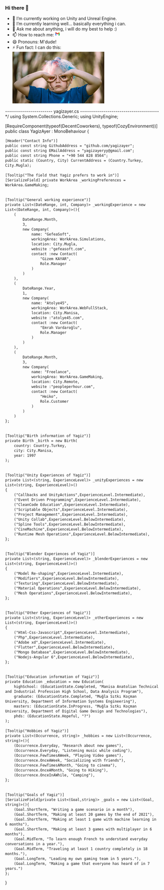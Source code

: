 ### Hi there 👋

<!--
**yagizayer/yagizayer** is a ✨ _special_ ✨ repository because its `README.md` (this file) appears on your GitHub profile.

Here are some ideas to get you started:
-->

- 🔭 I’m currently working on Unity and Unreal Engine.
- 🌱 I’m currently learning well... basically everything i can.
- 💬 Ask me about anything, i will do my best to help :)
- 📫 How to reach me: [![GmailIcon](Resources/gmailIcon.png)](mailto:yagizayeryy@gmail.com)
- 😄 Pronouns: M'dude!
- ⚡ Fun fact: I can do this:</br> ![GooglyEyes](Resources/googlyEyes.png)



------------------------    yagizayer.cs    ----------------------------------------*/
using System.Collections.Generic;
using UnityEngine;

[RequireComponent(typeof(DecentCoworkers), typeof(CozyEnvironment))]
public class YagizAyer : MonoBehaviour
{

    [Header("Contact Info")]
    public const string GithubAddress = "github.com/yagizayer";
    public const string EMailAddress = "yagizayeryy@gmail.com";
    public const string Phone = "+90 544 828 8564";
    public static (Country, City) CurrentAddress = (Country.Turkey, City.Mugla);

    [Tooltip("The field that Yagiz prefers to work in")]
    [SerializeField] private WorkArea _workingPreferences = WorkArea.GameMaking;


    [Tooltip("General working experience")]
    private List<(DateRange, int, Company)> _workingExperience = new List<(DateRange, int, Company)>(){
        (
            DateRange.Month,
            3,
            new Company(
                name: "GefeaSoft",
                workingArea: WorkArea.Simulations,
                location: City.Mugla,
                website :"gefeasoft.com",
                contact :new Contact(
                    "Gizem KAYAR",
                    Role.Manager
                )
            )
        ),
        (
            DateRange.Year,
            1,
            new Company(
                name: "Atolye45",
                workingArea: WorkArea.WebFullStack,
                location: City.Manisa,
                website :"atolye45.com",
                contact :new Contact(
                    "Emrah Vardaroğlu",
                    Role.Manager
                )
            )
        ),
        (
            DateRange.Month,
            3,
            new Company(
                name: "Freelance",
                workingArea: WorkArea.GameMaking,
                location: City.Remote,
                website :"peopleperhour.com",
                contact :new Contact(
                    "Heiko",
                    Role.Customer
                )
            )
        )
    };


    [Tooltip("Birth information of Yagiz")]
    private Birth _birth = new Birth(
        country: Country.Turkey,
        city: City.Manisa,
        year: 1997
    );


    [Tooltip("Unity Experiences of Yagiz")]
    private List<(string, ExperienceLevel)> _unityExperiences = new List<(string, ExperienceLevel)>()
    {
        ("Callbacks and UnityActions",ExperienceLevel.Intermediate),
        ("Event Driven Programming",ExperienceLevel.Intermediate),
        ("CleanCode Education",ExperienceLevel.Intermediate),
        ("Scriptable Objects",ExperienceLevel.Intermediate),
        ("Project Management",ExperienceLevel.Intermediate),
        ("Unity Collab",ExperienceLevel.BelowIntermediate),
        ("Spline Tools",ExperienceLevel.BelowIntermediate),
        ("CineMachine",ExperienceLevel.BelowIntermediate),
        ("Runtime Mesh Operations",ExperienceLevel.BelowIntermediate),
    };


    [Tooltip("Blender Experiences of Yagiz")]
    private List<(string, ExperienceLevel)> _blenderExperiences = new List<(string, ExperienceLevel)>()
    {
        ("Model Re-shaping",ExperienceLevel.Intermediate),
        ("Modifiers",ExperienceLevel.BelowIntermediate),
        ("Texturing",ExperienceLevel.BelowIntermediate),
        ("Material Operations",ExperienceLevel.BelowIntermediate),
        ("Mesh Operations",ExperienceLevel.BelowIntermediate),
    };


    [Tooltip("Other Experiences of Yagiz")]
    private List<(string, ExperienceLevel)> _otherExperiences = new List<(string, ExperienceLevel)>()
    {
        ("Html-Css-Javascript",ExperienceLevel.Intermediate),
        ("Php",ExperienceLevel.Intermediate),
        ("Adobe xd",ExperienceLevel.Intermediate),
        ("Flutter",ExperienceLevel.BelowIntermediate),
        ("Mongo Database",ExperienceLevel.BelowIntermediate),
        ("Nodejs-Angular 6",ExperienceLevel.BelowIntermediate),
    };


    [Tooltip("Education information of Yagiz")]
    private Education _education = new Education(
        highSchool: (EducationState.Completed, "Manisa Anatolian Technical and Industrial Profession High School, Data Analysis Program"),
        graduate: (EducationState.Completed, "Muğla Sıtkı Koçman University, Department of Information Systems Engineering"),
        masters: (EducationState.InProgress, "Muğla Sıtkı Koçman University, Department of Digital Game Design and Technologies"),
        phds: (EducationState.Hopeful, "?")
    );

    [Tooltip("Hobbies of Yagiz")]
    private List<(Occurrence, string)> _hobbies = new List<(Occurrence, string)>(){
        (Occurrence.Everyday, "Research about new games"),
        (Occurrence.Everyday, "Listening music while coding"),
        (Occurrence.FewTimesAWeek, "Playing Video games"),
        (Occurrence.OnceAWeek, "Socializing with friends"),
        (Occurrence.FewTimesAMonth, "Going to cinema"),
        (Occurrence.OnceAMonth, "Going to Hiking"),
        (Occurrence.OnceInAWhile, "Camping"),
    };


    [Tooltip("Goals of Yagiz")]
    [SerializeField]private List<(Goal,string)> _goals = new List<(Goal, string)>(){
        (Goal.ShortTerm, "Writing a game scenario in a month"),
        (Goal.ShortTerm, "Making at least 20 games by the end of 2021"),
        (Goal.ShortTerm, "Making at least 1 game with machine learning in 6 months"),
        (Goal.ShortTerm, "Making at least 3 games with multiplayer in 6 months"),
        (Goal.MidTerm, "To learn enough French to understand everyday conversations in a year."),
        (Goal.MidTerm, "Traveling at least 1 country completely in 18 months."),
        (Goal.LongTerm, "Leading my own gaming team in 5 years."),
        (Goal.LongTerm, "Making a game that everyone has heard of in 7 years.")
    };
}


